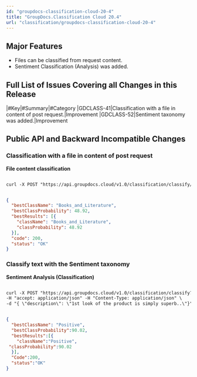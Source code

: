 ```yaml
---
id: "groupdocs-classification-cloud-20-4"
title: "GroupDocs.Classification Cloud 20.4"
url: "classification/groupdocs-classification-cloud-20-4"
---
```


##   ##

## Major Features ##

* Files can be classified from request content.
* Sentiment Classification (Analysis) was added.

##   ##

## Full List of Issues Covering all Changes in this Release ##

|#Key|#Summary|#Category
|GDCLASS-41|Classification with a file in content of post request.|Improvement
|GDCLASS-52|Sentiment taxonomy was added.|Improvement

##   ##

## Public API and Backward Incompatible Changes ##

### Classification with a file in content of post request ###

**File content classification**

```html 

curl -X POST "https://api.groupdocs.cloud/v1.0/classification/classify/file" -F data#@File.docx -H "Authorization: Bearer [AccessToken]"

 ```

```json 

{
  "bestClassName": "Books_and_Literature",
  "bestClassProbability": 48.92,
  "bestResults": [{
    "className": "Books_and_Literature",
    "classProbability": 48.92
  }],
  "code": 200,
  "status": "OK"
}

 ```


### Classify text with the Sentiment taxonomy ###


**Sentiment Analysis (Classification)**

```html 

curl -X POST "https://api.groupdocs.cloud/v1.0/classification/classify?BestClassesCount#1&Taxonomy#sentiment" \
-H "accept: application/json" -H "Content-Type: application/json" \
-d "{ \"description\": \"1st look of the product is simply superb..\"}" -H "Authorization: Bearer [Access_token]"

 ```

```json 

{
  "bestClassName": "Positive",
  "bestClassProbability":90.02,
  "bestResults":[{
    "className":"Positive",
 "classProbability":90.02
  }],
  "Code":200,
  "status":"OK"
}

 ```